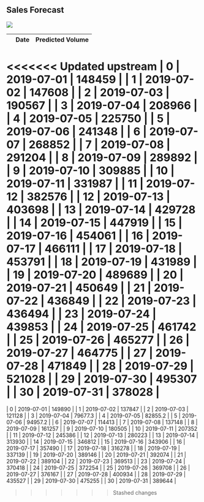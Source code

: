 ## Sales Forecast
 
![](/home/marla/Desktop/sales_forecast/reports/figures/test_preds_vs_true.png)
 
|    | Date       |   Predicted Volume |
|---:|:-----------|-------------------:|
<<<<<<< Updated upstream
|  0 | 2019-07-01 |             148459 |
|  1 | 2019-07-02 |             147608 |
|  2 | 2019-07-03 |             190567 |
|  3 | 2019-07-04 |             208966 |
|  4 | 2019-07-05 |             225750 |
|  5 | 2019-07-06 |             241348 |
|  6 | 2019-07-07 |             268852 |
|  7 | 2019-07-08 |             291204 |
|  8 | 2019-07-09 |             289892 |
|  9 | 2019-07-10 |             309885 |
| 10 | 2019-07-11 |             331987 |
| 11 | 2019-07-12 |             382576 |
| 12 | 2019-07-13 |             403698 |
| 13 | 2019-07-14 |             429728 |
| 14 | 2019-07-15 |             447919 |
| 15 | 2019-07-16 |             454061 |
| 16 | 2019-07-17 |             466111 |
| 17 | 2019-07-18 |             453791 |
| 18 | 2019-07-19 |             431989 |
| 19 | 2019-07-20 |             489689 |
| 20 | 2019-07-21 |             450649 |
| 21 | 2019-07-22 |             436849 |
| 22 | 2019-07-23 |             436494 |
| 23 | 2019-07-24 |             439853 |
| 24 | 2019-07-25 |             461742 |
| 25 | 2019-07-26 |             465277 |
| 26 | 2019-07-27 |             464775 |
| 27 | 2019-07-28 |             471849 |
| 28 | 2019-07-29 |             521028 |
| 29 | 2019-07-30 |             495307 |
| 30 | 2019-07-31 |             378028 |
=======
|  0 | 2019-07-01 |           149890   |
|  1 | 2019-07-02 |           137847   |
|  2 | 2019-07-03 |           121128   |
|  3 | 2019-07-04 |            79677.3 |
|  4 | 2019-07-05 |            82855.2 |
|  5 | 2019-07-06 |            94957.2 |
|  6 | 2019-07-07 |           114413   |
|  7 | 2019-07-08 |           137148   |
|  8 | 2019-07-09 |           161257   |
|  9 | 2019-07-10 |           180505   |
| 10 | 2019-07-11 |           207352   |
| 11 | 2019-07-12 |           245386   |
| 12 | 2019-07-13 |           280223   |
| 13 | 2019-07-14 |           313930   |
| 14 | 2019-07-15 |           346812   |
| 15 | 2019-07-16 |           343906   |
| 16 | 2019-07-17 |           357490   |
| 17 | 2019-07-18 |           316278   |
| 18 | 2019-07-19 |           337139   |
| 19 | 2019-07-20 |           389146   |
| 20 | 2019-07-21 |           392074   |
| 21 | 2019-07-22 |           389104   |
| 22 | 2019-07-23 |           369513   |
| 23 | 2019-07-24 |           370418   |
| 24 | 2019-07-25 |           372254   |
| 25 | 2019-07-26 |           369708   |
| 26 | 2019-07-27 |           376167   |
| 27 | 2019-07-28 |           400934   |
| 28 | 2019-07-29 |           435527   |
| 29 | 2019-07-30 |           475255   |
| 30 | 2019-07-31 |           389644   |
>>>>>>> Stashed changes
